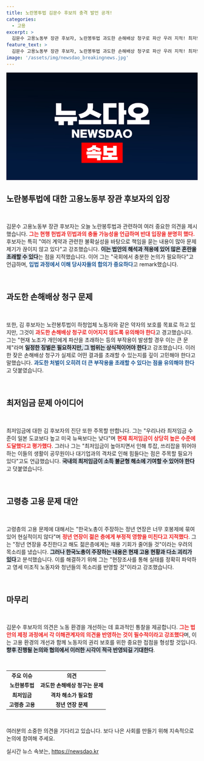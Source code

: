 ```yaml
---
title: 노란봉투법 김문수 후보의 충격 발언 공개!
categories:
  - 고용
excerpt: >
  김문수 고용노동부 장관 후보자, 노란봉투법 과도한 손해배상 청구로 파산 우려 지적! 최저임금 및 고령층 고용 문제에 대한 혁신적 해법 모색.
feature_text: >
  김문수 고용노동부 장관 후보자, 노란봉투법 과도한 손해배상 청구로 파산 우려 지적! 최저임금 및 고령층 고용 문제에 대한 혁신적 해법 모색.
image: '/assets/img/newsdao_breakingnews.jpg'
---
```


<p><img src="/assets/img/newsdao_breakingnews.jpg" alt="firstkoreanews 속보" /></p>

<h2 data-ke-size="size26">노란봉투법에 대한 고용노동부 장관 후보자의 입장</h2>

<p data-ke-size="size16">&nbsp;</p>

<p>김문수 고용노동부 장관 후보자는 오늘 노란봉투법과 관련하여 여러 중요한 의견을 제시했습니다. <b><span style="color: #ee2323;">그는 현행 헌법과 민법과의 충돌 가능성을 언급하며 반대 입장을 분명히 했다.</span></b> 후보자는 특히 "여러 계약과 관련한 불확실성을 바탕으로 책임을 묻는 내용이 많아 문제 제기가 끊이지 않고 있다"고 강조했습니다. <b><span style="background-color: #21538527;">이는 법안의 해석과 적용에 있어 많은 혼란을 초래할 수 있다</span></b>는 점을 지적했습니다. 이어 그는 "국회에서 충분한 논의가 필요하다"고 언급하며, <b><span style="color: #1a5490;">입법 과정에서 이해 당사자들의 합의가 중요하다</span></b>고 remark했습니다.</p>

<p data-ke-size="size16">&nbsp;</p>

<h2 data-ke-size="size26">과도한 손해배상 청구 문제</h2>

<p data-ke-size="size16">&nbsp;</p>

<p>또한, 김 후보자는 노란봉투법이 하청업체 노동자와 같은 약자의 보호를 목표로 하고 있지만, 그것이 <b><span style="color: #ee2323;">과도한 손해배상 청구로 이어지지 않도록 유의해야 한다</span></b>고 경고했습니다. 그는 "현재 노조가 개인에게 파산을 초래하는 등의 부작용이 발생할 경우 이는 큰 문제"라며 <b><span style="background-color: #21538527;">일정한 징벌은 필요하지만, 그 범위는 상식적이어야 한다</span></b>고 강조했습니다. 이러한 잦은 손해배상 청구가 실제로 어떤 결과를 초래할 수 있는지를 깊이 고민해야 한다고 말했습니다. <b><span style="color: #1a5490;">과도한 처벌이 오히려 더 큰 부작용을 초래할 수 있다는 점을 유의해야 한다</span></b>고 덧붙였습니다.</p>

<p data-ke-size="size16">&nbsp;</p>

<h2 data-ke-size="size26">최저임금 문제 아이디어</h2>

<p data-ke-size="size16">&nbsp;</p>

<p>최저임금에 대한 김 후보자의 진단 또한 주목할 만합니다. 그는 "우리나라 최저임금 수준이 일본 도쿄보다 높고 미국 뉴욕보다는 낮다"며 <b><span style="color: #ee2323;">현재 최저임금이 상당히 높은 수준에 도달했다고 평가했다</span></b>. 그러나 그는 "최저임금이 높아지면서 인해 투잡, 쓰리잡을 뛰어야 하는 이들의 생활이 공무원이나 대기업과의 격차로 인해 힘들다는 점은 주목할 필요가 있다"고도 언급했습니다. <b><span style="background-color: #21538527;">국내의 최저임금이 소득 불균형 해소에 기여할 수 있어야 한다</span></b>고 덧붙였습니다.</p>

<p data-ke-size="size16">&nbsp;</p>

<h2 data-ke-size="size26">고령층 고용 문제 대안</h2>

<p data-ke-size="size16">&nbsp;</p>

<p>고령층의 고용 문제에 대해서는 "한국노총이 주장하는 정년 연장은 너무 호봉제에 묶여 있어 현실적이지 않다"며 <b><span style="color: #ee2323;">정년 연장이 젊은 층에게 부정적 영향을 미친다고 지적했다</span></b>. 그는 "정년 연장을 추진한다고 해도 젊은층에게는 채용 기회가 줄어들 것"이라는 우려의 목소리를 냈습니다. <b><span style="background-color: #21538527;">그러나 한국노총이 주장하는 내용은 현재 고용 현황과 다소 괴리가 있다</span></b>고 분석했습니다. 이를 해결하기 위해 그는 "현장조사를 통해 실태를 정확히 파악하고 영세 미조직 노동자와 청년들의 목소리를 반영할 것"이라고 강조했습니다.</p>

<p data-ke-size="size16">&nbsp;</p>

<h2 data-ke-size="size26">마무리</h2>

<p data-ke-size="size16">&nbsp;</p>

<p>김문수 후보자의 의견은 노동 환경을 개선하는 데 효과적인 통찰을 제공합니다. <b><span style="color: #ee2323;">그는 법안의 제정 과정에서 각 이해관계자의 의견을 반영하는 것이 필수적이라고 강조했다</span></b>며, 이는 고용 환경의 개선과 함께 노동자의 권리 보호를 위한 중요한 접점을 형성할 것입니다. <b><span style="background-color: #21538527;">향후 진행될 논의와 협의에서 이러한 시각이 적극 반영되길 기대한다</span></b>. </p>

<p data-ke-size="size16">&nbsp;</p>

<table>
  <tr>
    <td style="text-align: center; height: 17px;"><b>주요 이슈</b></td>
    <td style="text-align: center; height: 17px;"><b>의견</b></td>
  </tr>
  <tr>
    <td style="text-align: center; height: 17px;"><b>노란봉투법</b></td>
    <td style="text-align: center; height: 17px;"><b>과도한 손해배상 청구는 문제</b></td>
  </tr>
  <tr>
    <td style="text-align: center; height: 17px;"><b>최저임금</b></td>
    <td style="text-align: center; height: 17px;"><b>격차 해소가 필요함</b></td>
  </tr>
  <tr>
    <td style="text-align: center; height: 17px;"><b>고령층 고용</b></td>
    <td style="text-align: center; height: 17px;"><b>정년 연장 문제</b></td>
  </tr>
</table>

<p data-ke-size="size16">&nbsp;</p>

<p>여러분의 소중한 의견을 기다리고 있습니다. 보다 나은 사회를 만들기 위해 지속적으로 논의에 참여해 주세요.</p>
실시간 뉴스 속보는, <a href="https://newsdao.kr" rel="dofollow">https://newsdao.kr</a>


